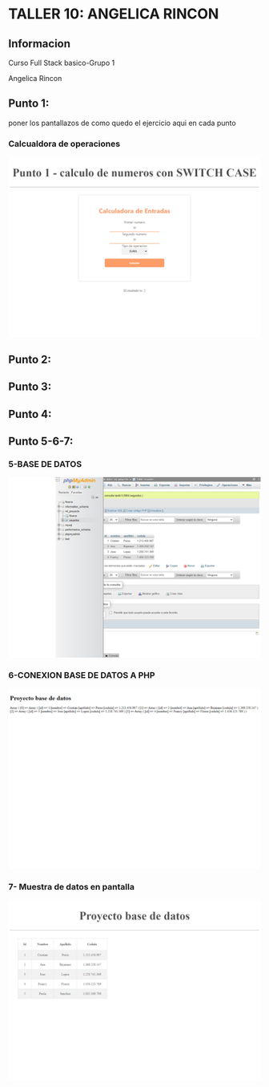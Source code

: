 <h1>TALLER 10: ANGELICA RINCON</h1>

<h2>Informacion</h2>
<p>Curso Full Stack basico-Grupo 1</p>
<p>Angelica Rincon</p>

<h2>Punto 1: </h2> poner los pantallazos de como quedo el ejercicio aqui en cada punto
<h3>Calcualdora de operaciones</h3>
<img src="./public/images/calculadoradeoperaciones.png" alt="calculadora">

<h2>Punto 2: </h2>

<h2>Punto 3: </h2>

<h2>Punto 4: </h2>

<h2>Punto 5-6-7: </h2>
<h3>5-BASE DE DATOS</h3>
<img src="./public/images/pantallazo-base-de-datos.png" alt="mysql">
<h3>6-CONEXION BASE DE DATOS A PHP</h3>
<img src="./public/images/conexion-base-de-datos.png" alt="connection">
<h3>7- Muestra de datos en pantalla</h3>
<img src="./public/images/basedatos.png" alt="bd">